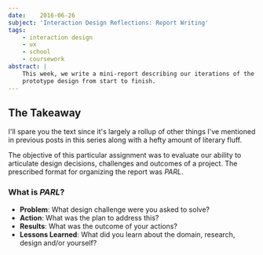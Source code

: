 ```yaml
---
date:    2016-06-26
subject: 'Interaction Design Reflections: Report Writing'
tags:
    - interaction design
    - ux
    - school
    - coursework
abstract: |
    This week, we write a mini-report describing our iterations of the
    prototype design from start to finish.
---
```


## The Takeaway

I'll spare you the text since it's largely a rollup of other things I've mentioned in previous posts in this series along with a hefty amount of literary fluff.

The objective of this particular assignment was to evaluate our ability to articulate design decisions, challenges and outcomes of a project.  The prescribed format for organizing the report was _PARL_.

### What is _PARL_?

* __Problem__: What design challenge were you asked to solve?
* __Action__: What was the plan to address this?
* __Results__: What was the outcome of your actions?
* __Lessons Learned__: What did you learn about the domain, research, design and/or yourself?
